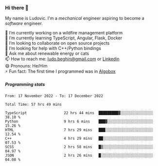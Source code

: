 ### Hi there 👋

My name is Ludovic. I'm a *mechanical* engineer aspiring to become a *software* engineer.

 🔭 I’m currently working on a wildfire management platform<br/>
 🌱 I’m currently learning TypeScript, Angular, Flask, Docker<br/>
 👯 I’m looking to collaborate on open source projects<br/>
 🤔 I’m looking for help with C++/Python bindings<br/>
 💬 Ask me about renewable energy or cats<br/>
 📫 How to reach me: ludo.beghin@gmail.com or [Linkedin](https://www.linkedin.com/in/ludovic-beghin/)<br/>
 😄 Pronouns: He/Him<br/>
 ⚡ Fun fact: The first time I programmed was in [Algobox](https://fr.wikipedia.org/wiki/Algobox)<br/>

##### Programming stats
<!--START_SECTION:waka-->

```text
From: 17 November 2022 - To: 17 December 2022

Total Time: 57 hrs 49 mins

TypeScript                 22 hrs 44 mins  █████████▓░░░░░░░░░░░░░░░   38.10 %
Python                     9 hrs 6 mins    ███▓░░░░░░░░░░░░░░░░░░░░░   15.26 %
HTML                       7 hrs 29 mins   ███░░░░░░░░░░░░░░░░░░░░░░   12.54 %
C++                        4 hrs 29 mins   ██░░░░░░░░░░░░░░░░░░░░░░░   07.53 %
SCSS                       2 hrs 58 mins   █▒░░░░░░░░░░░░░░░░░░░░░░░   04.97 %
JSON                       2 hrs 26 mins   █░░░░░░░░░░░░░░░░░░░░░░░░   04.08 %
```

<!--END_SECTION:waka-->
